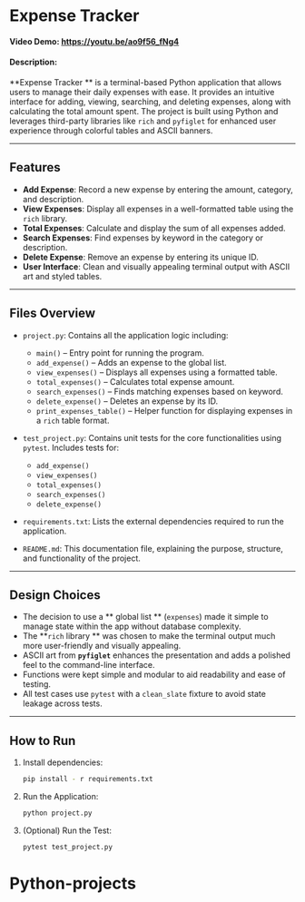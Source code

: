 # Expense Tracker

#### Video Demo: https://youtu.be/ao9f56_fNg4

#### Description:

**Expense Tracker ** is a terminal-based Python application that allows users to manage their daily expenses with ease. It provides an intuitive interface for adding, viewing, searching, and deleting expenses, along with calculating the total amount spent. The project is built using Python and leverages third-party libraries like `rich` and `pyfiglet` for enhanced user experience through colorful tables and ASCII banners.

---

## Features

- **Add Expense**: Record a new expense by entering the amount, category, and description.
- **View Expenses**: Display all expenses in a well-formatted table using the `rich` library.
- **Total Expenses**: Calculate and display the sum of all expenses added.
- **Search Expenses**: Find expenses by keyword in the category or description.
- **Delete Expense**: Remove an expense by entering its unique ID.
- **User Interface**: Clean and visually appealing terminal output with ASCII art and styled tables.

---

## Files Overview

- `project.py`: Contains all the application logic including:
    - `main()` – Entry point for running the program.
    - `add_expense()` – Adds an expense to the global list.
    - `view_expenses()` – Displays all expenses using a formatted table.
    - `total_expenses()` – Calculates total expense amount.
    - `search_expenses()` – Finds matching expenses based on keyword.
    - `delete_expense()` – Deletes an expense by its ID.
    - `print_expenses_table()` – Helper function for displaying expenses in a `rich` table format.

- `test_project.py`: Contains unit tests for the core functionalities using `pytest`. Includes tests for:
    - `add_expense()`
    - `view_expenses()`
    - `total_expenses()`
    - `search_expenses()`
    - `delete_expense()`

- `requirements.txt`: Lists the external dependencies required to run the application.

- `README.md`: This documentation file, explaining the purpose, structure, and functionality of the project.

---

## Design Choices

- The decision to use a ** global list ** (`expenses`) made it simple to manage state within the app without database complexity.
- The **`rich` library ** was chosen to make the terminal output much more user-friendly and visually appealing.
- ASCII art from **`pyfiglet`** enhances the presentation and adds a polished feel to the command-line interface.
- Functions were kept simple and modular to aid readability and ease of testing.
- All test cases use `pytest` with a `clean_slate` fixture to avoid state leakage across tests.

---

## How to Run

1. Install dependencies:

    ```bash
    pip install - r requirements.txt

2. Run the Application:

    ```bash
    python project.py

3. (Optional) Run the Test:

    ```bash
    pytest test_project.py
# Python-projects
